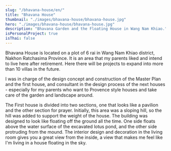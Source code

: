 ```yaml
---
slug: "/bhavana-house/en/"
title: "Bhavana House"
thumbnail: "./images/bhavana-house/bhavana-house.jpg"
hero: "./images/bhavana-house/bhavana-house.jpg"
description: "Bhavana Garden and the Floating House in Wang Nam Khiao."
isPersonalProject: true
isThai: false
---
```


Bhavana House is located on a plot of 6 rai in Wang Nam Khiao district, Nakhon
Ratchasima Province. It is an area that my parents liked and intend to live here
after retirement. Here there will be projects to expand into more than 10 villas
in the future.

I was in charge of the design concept and construction of the Master Plan and
the first house, and consultant in the design process of the next houses -
especially for my parents who want to Provence style houses and take care of
the garden and landscape around.

The First house is divided into two sections, one that looks like a pavilion and
the other section for prayer. Initially, this area was a sloping hill, so the hill
was added to support the weight of the house. The building was designed to
look like floating off the ground all the time. One side floats above the water
surface of the excavated lotus pond, and the other side protruding from the
mound. The interior design and decoration in the living room gives you a great
view from the inside, a view that makes me feel like I&#39;m living in a house
floating in the sky.
